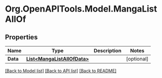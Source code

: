 # Org.OpenAPITools.Model.MangaListAllOf

## Properties

Name | Type | Description | Notes
------------ | ------------- | ------------- | -------------
**Data** | [**List&lt;MangaListAllOfData&gt;**](MangaListAllOfData.md) |  | [optional] 

[[Back to Model list]](../../README.md#documentation-for-models) [[Back to API list]](../../README.md#documentation-for-api-endpoints) [[Back to README]](../../README.md)

